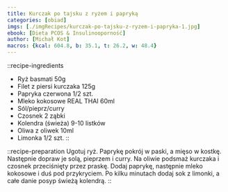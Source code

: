 ```yaml
---
title: Kurczak po tajsku z ryżem i papryką
categories: [obiad]
imgs: [./imgRecipes/kurczak-po-tajsku-z-ryzem-i-papryka-1.jpg]
ebook: [Dieta PCOS & Insulinooporność]
author: [Michał Kot]
macros: {kcal: 604.8, b: 35.1, t: 26.2, w: 48.4}
---
```

::recipe-ingredients
- Ryż basmati 50g
- Filet z piersi kurczaka 125g
- Papryka czerwona 1/2 szt.
- Mleko kokosowe REAL THAI 60ml
- Sól/pieprz/curry
- Czosnek 2 ząbki
- Kolendra (świeża) 9-10 listków
- Oliwa z oliwek 10ml
- Limonka 1/2 szt.
::

::recipe-preparation
Ugotuj ryż. Paprykę pokrój w paski, a mięso w kostkę. Następnie dopraw je solą, pieprzem i curry.
Na oliwie podsmaż kurczaka i czosnek przeciśnięty przez praskę. Dodaj paprykę, następnie mleko kokosowe i duś pod przykryciem.
Po kilku minutach dodaj sok z limonki, a całe danie posyp świeżą kolendrą.
::
